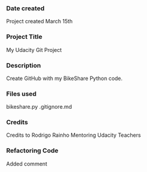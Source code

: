 ### Date created
Project created March 15th

### Project Title
My Udacity Git Project

### Description
Create GitHub with my BikeShare Python code.

### Files used
bikeshare.py
.gitignore.md

### Credits
Credits to Rodrigo Rainho
Mentoring Udacity Teachers

### Refactoring Code
Added comment